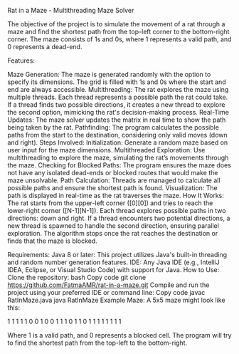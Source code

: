 Rat in a Maze - Multithreading Maze Solver

The objective of the project is to simulate the movement of a rat through a maze and find the shortest path from the top-left corner to the bottom-right corner. The maze consists of 1s and 0s, where 1 represents a valid path, and 0 represents a dead-end.



Features:


Maze Generation: The maze is generated randomly with the option to specify its dimensions. The grid is filled with 1s and 0s where the start and end are always accessible.
Multithreading: The rat explores the maze using multiple threads. Each thread represents a possible path the rat could take. If a thread finds two possible directions, it creates a new thread to explore the second option, mimicking the rat's decision-making process.
Real-Time Updates: The maze solver updates the matrix in real time to show the path being taken by the rat.
Pathfinding: The program calculates the possible paths from the start to the destination, considering only valid moves (down and right).
Steps Involved:
Initialization: Generate a random maze based on user input for the maze dimensions.
Multithreaded Exploration: Use multithreading to explore the maze, simulating the rat’s movements through the maze.
Checking for Blocked Paths: The program ensures the maze does not have any isolated dead-ends or blocked routes that would make the maze unsolvable.
Path Calculation: Threads are managed to calculate all possible paths and ensure the shortest path is found.
Visualization: The path is displayed in real-time as the rat traverses the maze.
How It Works:
The rat starts from the upper-left corner ([0][0]) and tries to reach the lower-right corner ([N-1][N-1]).
Each thread explores possible paths in two directions: down and right.
If a thread encounters two potential directions, a new thread is spawned to handle the second direction, ensuring parallel exploration.
The algorithm stops once the rat reaches the destination or finds that the maze is blocked.


Requirements:
Java 8 or later: This project utilizes Java's built-in threading and random number generation features.
IDE: Any Java IDE (e.g., IntelliJ IDEA, Eclipse, or Visual Studio Code) with support for Java.
How to Use:
Clone the repository:
bash
Copy code
git clone https://github.com/FatmaAMR/rat-in-a-maze.git
Compile and run the project using your preferred IDE or command line:
Copy code
javac RatInMaze.java
java RatInMaze
Example Maze:
A 5x5 maze might look like this:

1 1 1 1 1
0 0 1 0 0
1 1 1 0 1
1 0 1 1 1
1 1 1 1 1


Where 1 is a valid path, and 0 represents a blocked cell. The program will try to find the shortest path from the top-left to the bottom-right.

